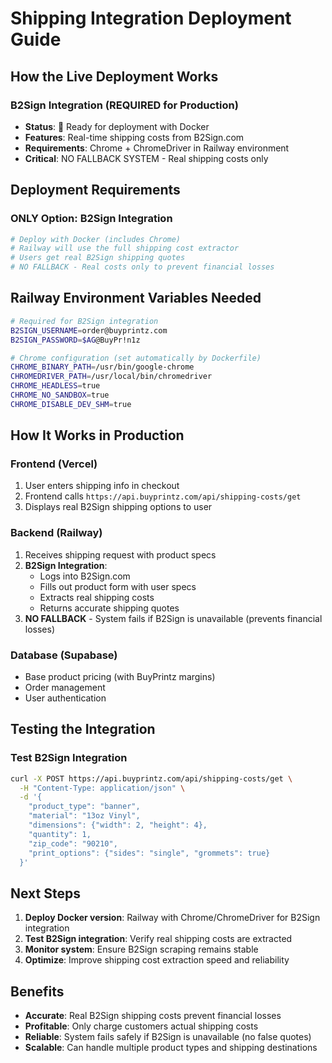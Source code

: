 # Shipping Integration Deployment Guide

## How the Live Deployment Works

### **B2Sign Integration** (REQUIRED for Production)
- **Status**: 🔄 Ready for deployment with Docker
- **Features**: Real-time shipping costs from B2Sign.com
- **Requirements**: Chrome + ChromeDriver in Railway environment
- **Critical**: NO FALLBACK SYSTEM - Real shipping costs only

## Deployment Requirements

### **ONLY Option: B2Sign Integration**
```bash
# Deploy with Docker (includes Chrome)
# Railway will use the full shipping cost extractor
# Users get real B2Sign shipping quotes
# NO FALLBACK - Real costs only to prevent financial losses
```

## Railway Environment Variables Needed

```bash
# Required for B2Sign integration
B2SIGN_USERNAME=order@buyprintz.com
B2SIGN_PASSWORD=$AG@BuyPr!n1z

# Chrome configuration (set automatically by Dockerfile)
CHROME_BINARY_PATH=/usr/bin/google-chrome
CHROMEDRIVER_PATH=/usr/local/bin/chromedriver
CHROME_HEADLESS=true
CHROME_NO_SANDBOX=true
CHROME_DISABLE_DEV_SHM=true
```

## How It Works in Production

### Frontend (Vercel)
1. User enters shipping info in checkout
2. Frontend calls `https://api.buyprintz.com/api/shipping-costs/get`
3. Displays real B2Sign shipping options to user

### Backend (Railway)
1. Receives shipping request with product specs
2. **B2Sign Integration**: 
   - Logs into B2Sign.com
   - Fills out product form with user specs
   - Extracts real shipping costs
   - Returns accurate shipping quotes
3. **NO FALLBACK** - System fails if B2Sign is unavailable (prevents financial losses)

### Database (Supabase)
- Base product pricing (with BuyPrintz margins)
- Order management
- User authentication

## Testing the Integration

### Test B2Sign Integration
```bash
curl -X POST https://api.buyprintz.com/api/shipping-costs/get \
  -H "Content-Type: application/json" \
  -d '{
    "product_type": "banner",
    "material": "13oz Vinyl",
    "dimensions": {"width": 2, "height": 4},
    "quantity": 1,
    "zip_code": "90210",
    "print_options": {"sides": "single", "grommets": true}
  }'
```

## Next Steps

1. **Deploy Docker version**: Railway with Chrome/ChromeDriver for B2Sign integration
2. **Test B2Sign integration**: Verify real shipping costs are extracted
3. **Monitor system**: Ensure B2Sign scraping remains stable
4. **Optimize**: Improve shipping cost extraction speed and reliability

## Benefits

- **Accurate**: Real B2Sign shipping costs prevent financial losses
- **Profitable**: Only charge customers actual shipping costs
- **Reliable**: System fails safely if B2Sign is unavailable (no false quotes)
- **Scalable**: Can handle multiple product types and shipping destinations
